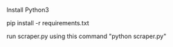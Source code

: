Install Python3

pip install -r requirements.txt

run scraper.py  using this command "python scraper.py"